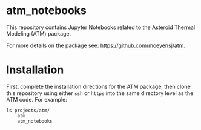 # atm_notebooks

This repository contains Jupyter Notebooks related to the Asteroid Thermal Modeling (ATM) package. 

For more details on the package see: https://github.com/moeyensj/atm.

# Installation

First, complete the installation directions for the ATM package, then clone this repository using either `ssh` or `https` into the same directory level as the ATM code. For example:

```
ls projects/atm/
    atm
    atm_notebooks
```

